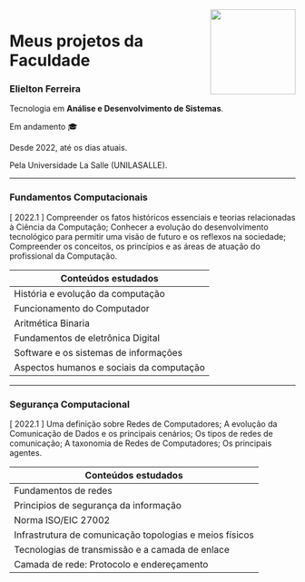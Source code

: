 <img src="https://user-images.githubusercontent.com/105839909/234126586-d2d133a2-3f96-4c83-b4d7-f1f272848675.png" width="150" align="right">

# Meus projetos da Faculdade

### Elielton Ferreira

Tecnologia em **Análise e Desenvolvimento de Sistemas**.

Em andamento :mortar_board:

Desde 2022, até os dias atuais.

Pela Universidade La Salle (UNILASALLE).


---

### Fundamentos Computacionais 

[ 2022.1 ]
Compreender os fatos históricos essenciais e teorias relacionadas à Ciência da Computação; Conhecer a evolução do desenvolvimento tecnológico para permitir uma visão de futuro e os reflexos na sociedade; Compreender os conceitos, os princípios e as áreas de atuação do profissional da Computação.


| Conteúdos estudados                      |
| -----------------------------------------|
| História e evolução da computação        |
| Funcionamento do Computador              |
| Aritmética Binaria                       |
| Fundamentos de eletrônica Digital        |
| Software e os sistemas de informações    |
| Aspectos humanos e sociais da computação |

---

### Segurança Computacional

[ 2022.1 ] Uma definição sobre Redes de Computadores; A evolução da Comunicação de Dados e os principais cenários; Os tipos de redes de comunicação; A taxonomia de Redes de Computadores; Os principais agentes.


| Conteúdos estudados                                     |
| --------------------------------------------------------|
| Fundamentos de redes                                    |
| Principios de segurança da informação                   |
| Norma ISO/EIC 27002                                     |
| Infrastrutura de comunicação topologias e meios físicos |
| Tecnologias de transmissão e a camada de enlace         |
| Camada de rede: Protocolo e endereçamento               |


